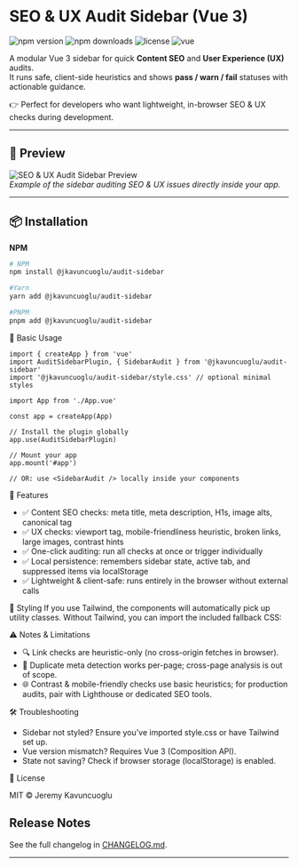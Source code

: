 # SEO & UX Audit Sidebar (Vue 3)

![npm version](https://img.shields.io/npm/v/@jkavuncuoglu/seo-ux-audit-sidebar)
![npm downloads](https://img.shields.io/npm/dm/@jkavuncuoglu/seo-ux-audit-sidebar)
![license](https://img.shields.io/npm/l/@jkavuncuoglu/seo-ux-audit-sidebar)
![vue](https://img.shields.io/badge/vue-3.x-brightgreen)

A modular Vue 3 sidebar for quick **Content SEO** and **User Experience (UX)** audits.  
It runs safe, client-side heuristics and shows **pass / warn / fail** statuses with actionable guidance.

👉 Perfect for developers who want lightweight, in-browser SEO & UX checks during development.

---

## 👀 Preview

![SEO & UX Audit Sidebar Preview](https://raw.githubusercontent.com/jkavuncuoglu/seo-audit-sidebar/main/preview.png)  
*Example of the sidebar auditing SEO & UX issues directly inside your app.*

---

## 📦 Installation

**NPM**
```bash
# NPM
npm install @jkavuncuoglu/audit-sidebar

#Yarn
yarn add @jkavuncuoglu/audit-sidebar

#PNPM
pnpm add @jkavuncuoglu/audit-sidebar
```

🚀 Basic Usage
```aiignore
import { createApp } from 'vue'
import AuditSidebarPlugin, { SidebarAudit } from '@jkavuncuoglu/audit-sidebar'
import '@jkavuncuoglu/audit-sidebar/style.css' // optional minimal styles

import App from './App.vue'

const app = createApp(App)

// Install the plugin globally
app.use(AuditSidebarPlugin)

// Mount your app
app.mount('#app')

// OR: use <SidebarAudit /> locally inside your components

```

🧩 Features
- ✅ Content SEO checks: meta title, meta description, H1s, image alts, canonical tag
- ✅ UX checks: viewport tag, mobile-friendliness heuristic, broken links, large images, contrast hints
- ✅ One-click auditing: run all checks at once or trigger individually
- ✅ Local persistence: remembers sidebar state, active tab, and suppressed items via localStorage
- ✅ Lightweight & client-safe: runs entirely in the browser without external calls

🎨 Styling
If you use Tailwind, the components will automatically pick up utility classes.
Without Tailwind, you can import the included fallback CSS:

⚠️ Notes & Limitations
- 🔍 Link checks are heuristic-only (no cross-origin fetches in browser).
- 📑 Duplicate meta detection works per-page; cross-page analysis is out of scope.
- 🌐 Contrast & mobile-friendly checks use basic heuristics; for production audits, pair with Lighthouse or dedicated SEO tools.

🛠️ Troubleshooting
- Sidebar not styled? Ensure you’ve imported style.css or have Tailwind set up.
- Vue version mismatch? Requires Vue 3 (Composition API).
- State not saving? Check if browser storage (localStorage) is enabled.

📄 License

MIT © Jeremy Kavuncuoglu

## Release Notes
See the full changelog in [CHANGELOG.md](./CHANGELOG.md).

---